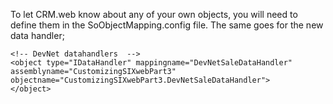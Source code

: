 <properties date="2016-06-24"
SortOrder="13"
/>

To let CRM.web know about any of your own objects, you will need to define them in the SoObjectMapping.config file. The same goes for the new data handler;

```
<!-- DevNet datahandlers  -->
<object type="IDataHandler" mappingname="DevNetSaleDataHandler" assemblyname="CustomizingSIXwebPart3" objectname="CustomizingSIXwebPart3.DevNetSaleDataHandler">
</object>
```
